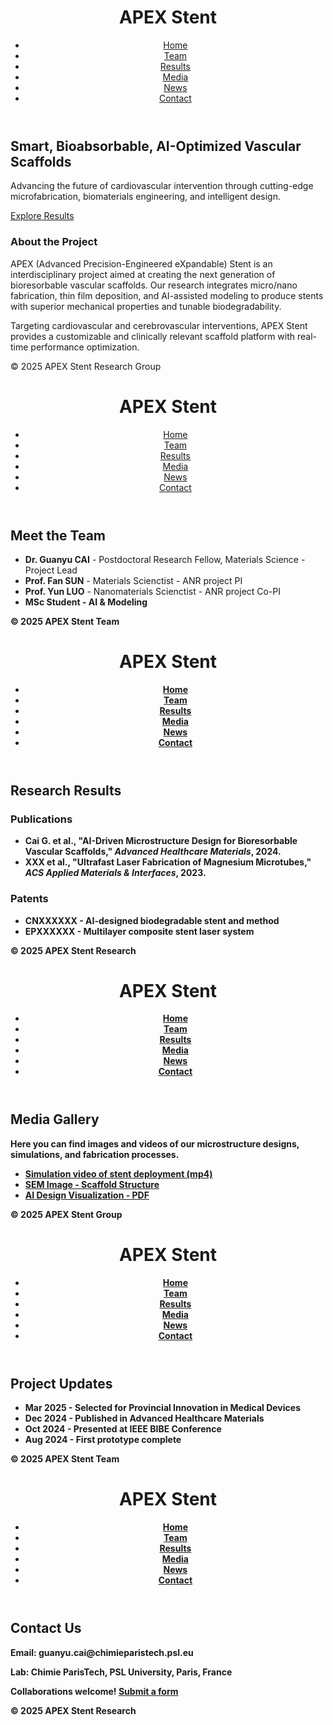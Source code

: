 <!-- index.html -->
<!DOCTYPE html>
<html lang="en">
<head>
  <meta charset="UTF-8" />
  <meta name="viewport" content="width=device-width, initial-scale=1.0" />
  <title>APEX Stent | Precision Vascular Innovation</title>
  <link rel="stylesheet" href="assets/css/style.css" />
</head>
<body>
  <header>
    <div class="container">
      <h1>APEX Stent</h1>
      <nav>
        <ul>
          <li><a href="index.html">Home</a></li>
          <li><a href="team.html">Team</a></li>
          <li><a href="results.html">Results</a></li>
          <li><a href="media.html">Media</a></li>
          <li><a href="news.html">News</a></li>
          <li><a href="contact.html">Contact</a></li>
        </ul>
      </nav>
    </div>
  </header>
  <section class="hero">
    <div class="container">
      <h2>Smart, Bioabsorbable, AI-Optimized Vascular Scaffolds</h2>
      <p>Advancing the future of cardiovascular intervention through cutting-edge microfabrication, biomaterials engineering, and intelligent design.</p>
      <a href="results.html" class="btn">Explore Results</a>
    </div>
  </section>
  <section class="about">
    <div class="container">
      <h3>About the Project</h3>
      <p>
        APEX (Advanced Precision-Engineered eXpandable) Stent is an interdisciplinary project aimed at creating the next generation of bioresorbable vascular scaffolds. Our research integrates micro/nano fabrication, thin film deposition, and AI-assisted modeling to produce stents with superior mechanical properties and tunable biodegradability.
      </p>
      <p>
        Targeting cardiovascular and cerebrovascular interventions, APEX Stent provides a customizable and clinically relevant scaffold platform with real-time performance optimization.
      </p>
    </div>
  </section>
  <footer>
    <div class="container">
      <p>&copy; 2025 APEX Stent Research Group</p>
    </div>
  </footer>
</body>
</html>

<!-- team.html -->
<!DOCTYPE html>
<html lang="en">
<head>
  <meta charset="UTF-8" />
  <title>Team | APEX Stent</title>
  <link rel="stylesheet" href="assets/css/style.css" />
</head>
<body>
  <header>
    <div class="container">
      <h1>APEX Stent</h1>
      <nav>
        <ul>
          <li><a href="index.html">Home</a></li>
          <li><a href="team.html">Team</a></li>
          <li><a href="results.html">Results</a></li>
          <li><a href="media.html">Media</a></li>
          <li><a href="news.html">News</a></li>
          <li><a href="contact.html">Contact</a></li>
        </ul>
      </nav>
    </div>
  </header>
  <main class="container">
    <h2>Meet the Team</h2>
    <ul class="team-list">
      <li><strong>Dr. Guanyu CAI</strong> - Postdoctoral Research Fellow, Materials Science - Project Lead</li>
      <li><strong>Prof. Fan SUN</strong> - Materials Scienctist - ANR project PI</li>
      <li><strong>Prof. Yun LUO</strong> - Nanomaterials Scienctist - ANR project Co-PI</li>
      <li><strong>MSc Student - AI & Modeling</li>
    </ul>
  </main>
  <footer><div class="container">&copy; 2025 APEX Stent Team</div></footer>
</body>
</html>

<!-- results.html -->
<!DOCTYPE html>
<html lang="en">
<head>
  <meta charset="UTF-8">
  <title>Results | APEX Stent</title>
  <link rel="stylesheet" href="assets/css/style.css">
</head>
<body>
  <header>
    <div class="container">
      <h1>APEX Stent</h1>
      <nav>
        <ul>
          <li><a href="index.html">Home</a></li>
          <li><a href="team.html">Team</a></li>
          <li><a href="results.html">Results</a></li>
          <li><a href="media.html">Media</a></li>
          <li><a href="news.html">News</a></li>
          <li><a href="contact.html">Contact</a></li>
        </ul>
      </nav>
    </div>
  </header>
  <main class="container">
    <h2>Research Results</h2>
    <h3>Publications</h3>
    <ul>
      <li>Cai G. et al., "AI-Driven Microstructure Design for Bioresorbable Vascular Scaffolds," <em>Advanced Healthcare Materials</em>, 2024.</li>
      <li>XXX et al., "Ultrafast Laser Fabrication of Magnesium Microtubes," <em>ACS Applied Materials & Interfaces</em>, 2023.</li>
    </ul>
    <h3>Patents</h3>
    <ul>
      <li>CNXXXXXX - AI-designed biodegradable stent and method</li>
      <li>EPXXXXXX - Multilayer composite stent laser system</li>
    </ul>
  </main>
  <footer><div class="container">&copy; 2025 APEX Stent Research</div></footer>
</body>
</html>

<!-- media.html -->
<!DOCTYPE html>
<html lang="en">
<head>
  <meta charset="UTF-8">
  <title>Media | APEX Stent</title>
  <link rel="stylesheet" href="assets/css/style.css">
</head>
<body>
  <header>
    <div class="container">
      <h1>APEX Stent</h1>
      <nav>
        <ul>
          <li><a href="index.html">Home</a></li>
          <li><a href="team.html">Team</a></li>
          <li><a href="results.html">Results</a></li>
          <li><a href="media.html">Media</a></li>
          <li><a href="news.html">News</a></li>
          <li><a href="contact.html">Contact</a></li>
        </ul>
      </nav>
    </div>
  </header>
  <main class="container">
    <h2>Media Gallery</h2>
    <p>Here you can find images and videos of our microstructure designs, simulations, and fabrication processes.</p>
    <ul>
      <li><a href="#">Simulation video of stent deployment (mp4)</a></li>
      <li><a href="#">SEM Image - Scaffold Structure</a></li>
      <li><a href="#">AI Design Visualization - PDF</a></li>
    </ul>
  </main>
  <footer><div class="container">&copy; 2025 APEX Stent Group</div></footer>
</body>
</html>

<!-- news.html -->
<!DOCTYPE html>
<html lang="en">
<head>
  <meta charset="UTF-8">
  <title>News | APEX Stent</title>
  <link rel="stylesheet" href="assets/css/style.css">
</head>
<body>
  <header>
    <div class="container">
      <h1>APEX Stent</h1>
      <nav>
        <ul>
          <li><a href="index.html">Home</a></li>
          <li><a href="team.html">Team</a></li>
          <li><a href="results.html">Results</a></li>
          <li><a href="media.html">Media</a></li>
          <li><a href="news.html">News</a></li>
          <li><a href="contact.html">Contact</a></li>
        </ul>
      </nav>
    </div>
  </header>
  <main class="container">
    <h2>Project Updates</h2>
    <ul>
      <li><strong>Mar 2025</strong> - Selected for Provincial Innovation in Medical Devices</li>
      <li><strong>Dec 2024</strong> - Published in Advanced Healthcare Materials</li>
      <li><strong>Oct 2024</strong> - Presented at IEEE BIBE Conference</li>
      <li><strong>Aug 2024</strong> - First prototype complete</li>
    </ul>
  </main>
  <footer><div class="container">&copy; 2025 APEX Stent Team</div></footer>
</body>
</html>

<!-- contact.html -->
<!DOCTYPE html>
<html lang="en">
<head>
  <meta charset="UTF-8">
  <title>Contact | APEX Stent</title>
  <link rel="stylesheet" href="assets/css/style.css">
</head>
<body>
  <header>
    <div class="container">
      <h1>APEX Stent</h1>
      <nav>
        <ul>
          <li><a href="index.html">Home</a></li>
          <li><a href="team.html">Team</a></li>
          <li><a href="results.html">Results</a></li>
          <li><a href="media.html">Media</a></li>
          <li><a href="news.html">News</a></li>
          <li><a href="contact.html">Contact</a></li>
        </ul>
      </nav>
    </div>
  </header>
  <main class="container">
    <h2>Contact Us</h2>
    <p>Email: guanyu.cai@chimieparistech.psl.eu</p>
    <p>Lab: Chimie ParisTech, PSL University, Paris, France</p>
    <p>Collaborations welcome! <a href="#">Submit a form</a></p>
  </main>
  <footer><div class="container">&copy; 2025 APEX Stent Research</div></footer>
</body>
</html>
